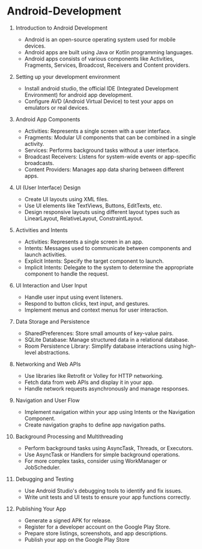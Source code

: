 # Android-Development
1. Introduction to Android Development
   - Android is an open-source operating system used for mobile devices.
   - Android apps are built using Java or Kotlin programming languages.
   - Android apps consists of various components like Activities, Fragments, Services, Broadcost, Receivers and Content providers.
     
2. Setting up your development environment
   - Install android studio, the official IDE (Integrated Development Environment) for android app development.
   - Configure AVD (Android Virtual Device) to test your apps on emulators or real devices.
     
3. Android App Components
   - Activities: Represents a single screen with a user interface.
   - Fragments: Modular UI components that can be combined in a single activity.
   - Services: Performs background tasks without a user interface.
   - Broadcast Receivers: Listens for system-wide events or app-specific broadcasts.
   - Content Providers: Manages app data sharing between different apps.

4. UI (User Interface) Design
   - Create UI layouts using XML files.
   - Use UI elements like TextViews, Buttons, EditTexts, etc.
   - Design responsive layouts using different layout types such as LinearLayout, RelativeLayout, ConstraintLayout.
  
5. Activities and Intents
   - Activities: Represents a single screen in an app.
   - Intents: Messages used to communicate between components and launch activities.
   - Explicit Intents: Specify the target component to launch.
   - Implicit Intents: Delegate to the system to determine the appropriate component to handle the request.

6. UI Interaction and User Input
   - Handle user input using event listeners.
   - Respond to button clicks, text input, and gestures.
   - Implement menus and context menus for user interaction.

7. Data Storage and Persistence
   - SharedPreferences: Store small amounts of key-value pairs.
   - SQLite Database: Manage structured data in a relational database.
   - Room Persistence Library: Simplify database interactions using high-level abstractions.
  
8. Networking and Web APIs
   - Use libraries like Retrofit or Volley for HTTP networking.
   - Fetch data from web APIs and display it in your app.
   - Handle network requests asynchronously and manage responses.
  
9. Navigation and User Flow
   - Implement navigation within your app using Intents or the Navigation Component.
   - Create navigation graphs to define app navigation paths.

10. Background Processing and Multithreading
    - Perform background tasks using AsyncTask, Threads, or Executors.
    - Use AsyncTask or Handlers for simple background operations.
    - For more complex tasks, consider using WorkManager or JobScheduler.
   
11. Debugging and Testing
    - Use Android Studio's debugging tools to identify and fix issues.
    - Write unit tests and UI tests to ensure your app functions correctly.

12. Publishing Your App
    - Generate a signed APK for release.
    - Register for a developer account on the Google Play Store.
    - Prepare store listings, screenshots, and app descriptions.
    - Publish your app on the Google Play Store
